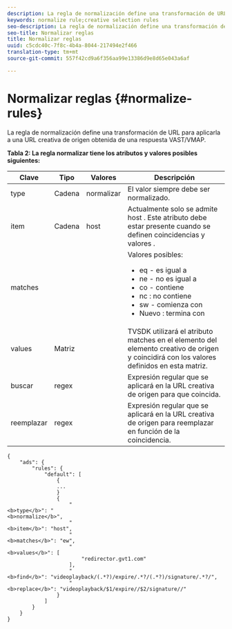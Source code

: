 ```yaml
---
description: La regla de normalización define una transformación de URL para aplicarla a una URL creativa de origen obtenida de una respuesta VAST/VMAP.
keywords: normalize rule;creative selection rules
seo-description: La regla de normalización define una transformación de URL para aplicarla a una URL creativa de origen obtenida de una respuesta VAST/VMAP.
seo-title: Normalizar reglas
title: Normalizar reglas
uuid: c5cdc40c-7f8c-4b4a-8044-217494e2f466
translation-type: tm+mt
source-git-commit: 557f42cd9a6f356aa99e13386d9e8d65e043a6af

---
```



# Normalizar reglas {#normalize-rules}

La regla de normalización define una transformación de URL para aplicarla a una URL creativa de origen obtenida de una respuesta VAST/VMAP.

**Tabla 2: La regla normalizar tiene los atributos y valores posibles siguientes:**

<table id="table_ljp_tgx_hz">  
 <thead> 
  <tr> 
   <th class="entry"><b>Clave</b></th> 
   <th class="entry"><b>Tipo</b></th> 
   <th class="entry"><b>Valores</b></th> 
   <th class="entry"><b>Descripción</b></th> 
  </tr> 
 </thead>
 <tbody> 
  <tr> 
   <td><span class="codeph"> type</span></td> 
   <td><span class="codeph"> Cadena</span></td> 
   <td><span class="codeph"> normalizar</span></td> 
   <td>El valor siempre debe ser <span class="codeph"> normalizado</span>.</td> 
  </tr> 
  <tr> 
   <td><span class="codeph"> item</span></td> 
   <td><span class="codeph"> Cadena</span></td> 
   <td><span class="codeph"> host</span></td> 
   <td>Actualmente solo se admite <span class="codeph"> host</span> . Este atributo debe estar presente cuando se definen <span class="codeph"> coincidencias</span> y <span class="codeph"> valores</span> .</td> 
  </tr> 
  <tr> 
   <td><span class="codeph"> matches</span></td> 
   <td></td> 
   <td></td> 
   <td>Valores posibles:
    <ul id="ul_tnf_2hx_hz"> 
     <li><span class="codeph"> eq</span> - es igual a</li> 
     <li><span class="codeph"> ne</span> - no es igual a</li> 
     <li><span class="codeph"> co</span> - contiene</li> 
     <li><span class="codeph"> nc</span> : no contiene</li> 
     <li><span class="codeph"> sw</span> - comienza con</li> 
     <li><span class="codeph"> Nuevo</span> : termina con</li> 
    </ul></td> 
  </tr> 
  <tr> 
   <td><span class="codeph"> values</span></td> 
   <td><span class="codeph"> Matriz</span></td> 
   <td></td> 
   <td>TVSDK utilizará el atributo <span class="codeph"> matches</span> en el <span class="codeph"> elemento</span> del elemento creativo de origen y coincidirá con los valores definidos en esta matriz.</td> 
  </tr> 
  <tr> 
   <td><span class="codeph"> buscar</span></td> 
   <td><span class="codeph"> regex</span></td> 
   <td></td> 
   <td> Expresión regular que se aplicará en la URL creativa de origen para que coincida.</td> 
  </tr> 
  <tr> 
   <td><span class="codeph"> reemplazar</span></td> 
   <td><span class="codeph"> regex</span></td> 
   <td></td> 
   <td> Expresión regular que se aplicará en la URL creativa de origen para reemplazar en función de la coincidencia.</td> 
  </tr> 
 </tbody> 
</table>

```
{
    "ads": {
        "rules": {
            "default": [
                {
                ...
                }
                {
                    "
<b>type</b>": "
<b>normalize</b>",
                    "
<b>item</b>": "host",
                    "
<b>matches</b>": "ew",
                    "
<b>values</b>": [
                        "redirector.gvt1.com"
                    ],
                    "
<b>find</b>": "videoplayback/(.*?)/expire/.*?/(.*?)/signature/.*?/",
                    "
<b>replace</b>": "videoplayback/$1/expire//$2/signature//"
                }                
            ]
        }
    }
}
```
